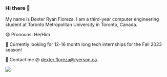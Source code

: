 ### Hi there 👋
My name is Dexter Ryan Floreza. I am a third-year computer engineering student at Toronto Metropolitan University in Toronto, Canada. 

😄 Pronouns: He/Him

🔭 Currently looking for 12-16 month long tech internships for the Fall 2023 season!

📧 Contact me @ dexter.floreza@ryerson.ca.

![](https://komarev.com/ghpvc/?username=dexterfloreza&color=green)

<!--
**dexterfloreza/dexterfloreza** is a ✨ _special_ ✨ repository because its `README.md` (this file) appears on your GitHub profile.

Here are some ideas to get you started:

- 🔭 I’m currently working on ...
- 🌱 I’m currently learning ...
- 👯 I’m looking to collaborate on ...
- 🤔 I’m looking for help with ...
- 💬 Ask me about ...
- 📫 How to reach me: ...
- 😄 Pronouns: ...
- ⚡ Fun fact: ...
-->
